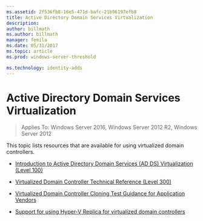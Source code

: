 ```yaml
---
ms.assetid: 2f536fb8-16e5-471d-bafc-21b96197efb8
title: Active Directory Domain Services Virtualization
description:
author: billmath
ms.author: billmath
manager: femila
ms.date: 05/31/2017
ms.topic: article
ms.prod: windows-server-threshold

ms.technology: identity-adds
---
```


# Active Directory Domain Services Virtualization

>Applies To: Windows Server 2016, Windows Server 2012 R2, Windows Server 2012

This topic lists resources that are available for using virtualized domain controllers.  
  
-   [Introduction to Active Directory Domain Services &#40;AD DS&#41; Virtualization &#40;Level 100&#41;](../../../ad-ds/Introduction-to-Active-Directory-Domain-Services-AD-DS-Virtualization-Level-100.md)  
  
-   [Virtualized Domain Controller Technical Reference &#40;Level 300&#41;](../../../ad-ds/deploy/virtual-dc/Virtualized-Domain-Controller-Technical-Reference--Level-300-.md)  
  
-   [Virtualized Domain Controller Cloning Test Guidance for Application Vendors](../../../ad-ds/reference/virtual-dc/Virtualized-Domain-Controller-Cloning-Test-Guidance-for-Application-Vendors.md)  
  
-   [Support for using Hyper-V Replica for virtualized domain controllers](../../../ad-ds/get-started/virtual-dc/Support-for-using-Hyper-V-Replica-for-virtualized-domain-controllers.md)  
  


